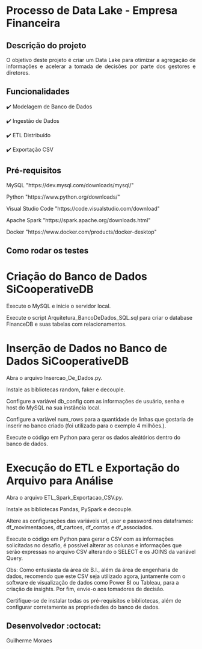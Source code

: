 <h1>Processo de Data Lake - Empresa Financeira</h1>

## Descrição do projeto 

<p align="justify">
  O objetivo deste projeto é criar um Data Lake para otimizar a agregação de informações e acelerar a tomada de decisões por parte dos gestores e diretores.
</p>

## Funcionalidades

:heavy_check_mark: Modelagem de Banco de Dados

:heavy_check_mark: Ingestão de Dados

:heavy_check_mark: ETL Distribuído

:heavy_check_mark: Exportação CSV


## Pré-requisitos

<dl>MySQL "https://dev.mysql.com/downloads/mysql/"</dl>
<dl>Python "https://www.python.org/downloads/"</dl>
<dl>Visual Studio Code "https://code.visualstudio.com/download"</dl>
<dl>Apache Spark "https://spark.apache.org/downloads.html"</dl>
<dl>Docker "https://www.docker.com/products/docker-desktop"</dl>


## Como rodar os testes

# Criação do Banco de Dados SiCooperativeDB

<p>Execute o MySQL e inicie o servidor local.</p>
<p>Execute o script Arquitetura_BancoDeDados_SQL.sql para criar o database FinanceDB e suas tabelas com relacionamentos.</p>

# Inserção de Dados no Banco de Dados SiCooperativeDB

<p>Abra o arquivo Insercao_De_Dados.py.</p>
<p>Instale as bibliotecas random, faker e decouple.</p>
<p>Configure a variável db_config com as informações de usuário, senha e host do MySQL na sua instância local.</p>
<p>Configure a variável num_rows para a quantidade de linhas que gostaria de inserir no banco criado (foi utilizado para o exemplo 4 milhões.).</p>
<p>Execute o código em Python para gerar os dados aleátórios dentro do banco de dados.</p>

# Execução do ETL e Exportação do Arquivo para Análise 

<p>Abra o arquivo ETL_Spark_Exportacao_CSV.py.</p>
<p>Instale as bibliotecas Pandas, PySpark e decouple.</p>
<p>Altere as configurações das variáveis url, user e password nos dataframes: df_movimentacoes, df_cartoes, df_contas e df_associados.</p>
<p>Execute o código em Python para gerar o CSV com as informações solicitadas no desafio, é possível alterar as colunas e informações que serão expressas no arquivo CSV alterando o SELECT e os JOINS da variável Query.</p>
<p>Obs: Como entusiasta da área de B.I., além da área de engenharia de dados, recomendo que este CSV seja utilizado agora, juntamente com o software de visualização de dados como Power BI ou Tableau, para a criação de insights. Por fim, envie-o aos tomadores de decisão.</p>


<p>Certifique-se de instalar todas os pré-requisitos e bibliotecas, além de configurar corretamente as propriedades do banco de dados.

## Desenvolvedor :octocat:
Guilherme Moraes

